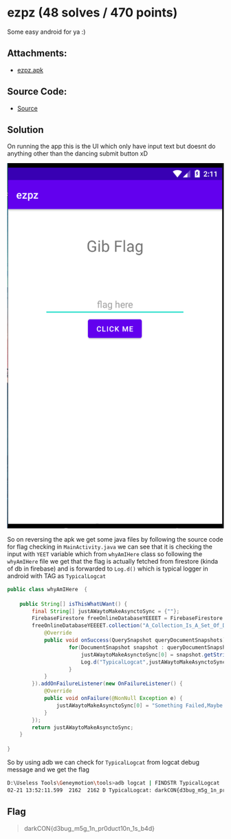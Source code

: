 # ezpz (48 solves / 470 points)
Some easy android for ya :)

## Attachments:
* [ezpz.apk](./ezpz.apk)

## Source Code:
* [Source](https://github.com/karma9874/My-CTF-Challenges/tree/main/DarkCON-ctf/Reverse/ezpz)

## Solution

On running the app this is the UI which only have input text but doesnt do anything other than the dancing submit button xD

![alt text](./app.PNG)

So on reversing the apk we get some java files by following the source code for flag checking in `MainActivity.java` we can see that it is checking the input with `YEET` variable which from `whyAmIHere` class so following the `whyAmIHere` file we get that the flag is actually fetched from firestore (kinda of db in firebase) and is forwarded to `Log.d()` which is typical logger in android with TAG as `TypicalLogcat`

```java
public class whyAmIHere  {

    public String[] isThisWhatUWant() {
        final String[] justAWaytoMakeAsynctoSync = {""};
        FirebaseFirestore freeOnlineDatabaseYEEEET = FirebaseFirestore.getInstance();
        freeOnlineDatabaseYEEEET.collection("A_Collection_Is_A_Set_Of_Data").get().addOnSuccessListener(new OnSuccessListener<QuerySnapshot>() {
            @Override
            public void onSuccess(QuerySnapshot queryDocumentSnapshots) {
                    for(DocumentSnapshot snapshot : queryDocumentSnapshots){
                        justAWaytoMakeAsynctoSync[0] = snapshot.getString("Points");
                        Log.d("TypicalLogcat",justAWaytoMakeAsynctoSync[0]);
                    }
            }
        }).addOnFailureListener(new OnFailureListener() {
            @Override
            public void onFailure(@NonNull Exception e) {
                justAWaytoMakeAsynctoSync[0] = "Something Failed,Maybe Contact Author?";
            }
        });
        return justAWaytoMakeAsynctoSync;
    }

}
```

So by using adb we can check for `TypicalLogcat` from logcat debug message and we get the flag


```bash
D:\Useless Tools\Geneymotion\tools>adb logcat | FINDSTR TypicalLogcat
02-21 13:52:11.599  2162  2162 D TypicalLogcat: darkCON{d3bug_m5g_1n_pr0duct10n_1s_b4d}
```

## Flag
> darkCON{d3bug_m5g_1n_pr0duct10n_1s_b4d}